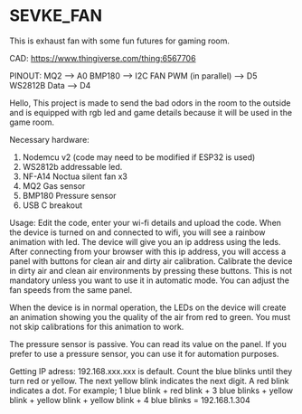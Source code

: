 # SEVKE_FAN
This is exhaust fan with some fun futures for gaming room.

CAD: https://www.thingiverse.com/thing:6567706

PINOUT:
MQ2 --> A0
BMP180 --> I2C
FAN PWM (in parallel) --> D5
WS2812B Data --> D4

Hello,
This project is made to send the bad odors in the room to the outside and is equipped with rgb led and game details because it will be used in the game room.

Necessary hardware:
1) Nodemcu v2 (code may need to be modified if ESP32 is used)
2) WS2812b addressable led.
3) NF-A14 Noctua silent fan x3
4) MQ2 Gas sensor
5) BMP180 Pressure sensor
6) USB C breakout

Usage:
Edit the code, enter your wi-fi details and upload the code. When the device is turned on and connected to wifi, you will see a rainbow animation with led. The device will give you an ip address using the leds. After connecting from your browser with this ip address, you will access a panel with buttons for clean air and dirty air calibration. Calibrate the device in dirty air and clean air environments by pressing these buttons. This is not mandatory unless you want to use it in automatic mode. You can adjust the fan speeds from the same panel.

When the device is in normal operation, the LEDs on the device will create an animation showing you the quality of the air from red to green. You must not skip calibrations for this animation to work.

The pressure sensor is passive. You can read its value on the panel. If you prefer to use a pressure sensor, you can use it for automation purposes. 

Getting IP adress:
192.168.xxx.xxx is default.
Count the blue blinks until they turn red or yellow. The next yellow blink indicates the next digit. A red blink indicates a dot. For example;
1 blue blink + red blink + 3 blue blinks + yellow blink + yellow blink + yellow blink + 4 blue blinks = 192.168.1.304

